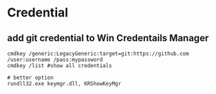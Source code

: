 # Credential

## add git credential to Win Credentails Manager
```
cmdkey /generic:LegacyGeneric:target=git:https://github.com /user:username /pass:mypassword
cmdkey /list #show all credentials

# better option
rundll32.exe keymgr.dll, KRShowKeyMgr
```
